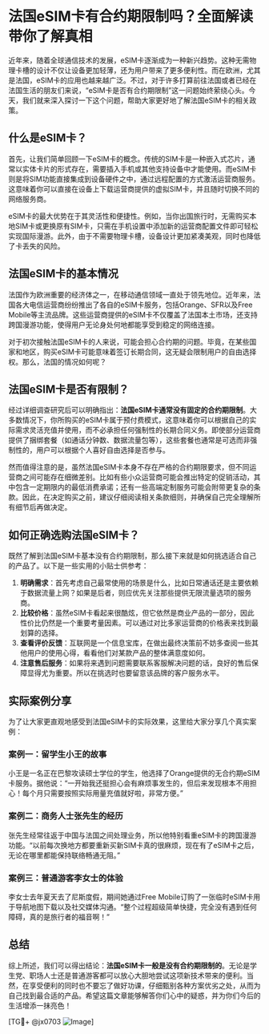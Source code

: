 # 法国eSIM卡有合约期限制吗？全面解读带你了解真相

近年来，随着全球通信技术的发展，eSIM卡逐渐成为一种新兴趋势。这种无需物理卡槽的设计不仅让设备更加轻薄，还为用户带来了更多便利性。而在欧洲，尤其是法国，eSIM卡的应用也越来越广泛。不过，对于许多打算前往法国或者已经在法国生活的朋友们来说，“eSIM卡是否有合约期限制”这一问题始终萦绕心头。今天，我们就来深入探讨一下这个问题，帮助大家更好地了解法国eSIM卡的相关政策。

## 什么是eSIM卡？

首先，让我们简单回顾一下eSIM卡的概念。传统的SIM卡是一种嵌入式芯片，通常以实体卡片的形式存在，需要插入手机或其他支持设备中才能使用。而eSIM卡则是将SIM功能直接集成到设备硬件之中，通过远程配置的方式激活运营商服务。这意味着你可以直接在设备上下载运营商提供的虚拟SIM卡，并且随时切换不同的网络服务商。

eSIM卡的最大优势在于其灵活性和便捷性。例如，当你出国旅行时，无需购买本地SIM卡或更换原有SIM卡，只需在手机设置中添加新的运营商配置文件即可轻松实现国际漫游。此外，由于不需要物理卡槽，设备设计更加紧凑美观，同时也降低了卡丢失的风险。

## 法国eSIM卡的基本情况

法国作为欧洲重要的经济体之一，在移动通信领域一直处于领先地位。近年来，法国各大电信运营商纷纷推出了各自的eSIM卡服务，包括Orange、SFR以及Free Mobile等主流品牌。这些运营商提供的eSIM卡不仅覆盖了法国本土市场，还支持跨国漫游功能，使得用户无论身处何地都能享受到稳定的网络连接。

对于初次接触法国eSIM卡的人来说，可能会担心合约期的问题。毕竟，在某些国家和地区，购买eSIM卡可能意味着签订长期合同，这无疑会限制用户的自由选择权。那么，法国的情况如何呢？

## 法国eSIM卡是否有限制？

经过详细调查研究后可以明确指出：**法国eSIM卡通常没有固定的合约期限制**。大多数情况下，你所购买的eSIM卡属于预付费模式，这意味着你可以根据自己的实际需求灵活充值并使用，而不必承担任何强制性的长期合同义务。即使部分运营商提供了捆绑套餐（如通话分钟数、数据流量包等），这些套餐也通常是可选而非强制性的，用户可以根据个人喜好自由选择是否参与。

然而值得注意的是，虽然法国eSIM卡本身不存在严格的合约期限要求，但不同运营商之间可能存在细微差别。比如有些小众运营商可能会推出特定的促销活动，其中包含一定期限内的最低消费承诺；还有一些高端定制服务可能会附带更复杂的条款。因此，在决定购买之前，建议仔细阅读相关条款细则，并确保自己完全理解所有细节后再做决定。

## 如何正确选购法国eSIM卡？

既然了解到法国eSIM卡基本没有合约期限制，那么接下来就是如何挑选适合自己的产品了。以下是一些实用的小贴士供参考：

1. **明确需求**：首先考虑自己最常使用的场景是什么，比如日常通话还是主要依赖于数据流量上网？如果是后者，则应优先关注那些提供无限流量选项的服务商。
2. **比较价格**：虽然eSIM卡看起来很酷炫，但它依然是商业产品的一部分，因此性价比仍然是一个重要考量因素。可以通过对比多家运营商的价格表来找到最划算的选择。
3. **查看评价反馈**：互联网是一个信息宝库，在做出最终决策前不妨多查阅一些其他用户的使用心得，看看他们对某款产品的整体满意度如何。
4. **注意售后服务**：如果将来遇到问题需要联系客服解决问题的话，良好的售后保障显得尤为重要。所以在挑选时也要留意该品牌的客户服务水平。

## 实际案例分享

为了让大家更直观地感受到法国eSIM卡的实际效果，这里给大家分享几个真实案例：

### 案例一：留学生小王的故事
小王是一名正在巴黎攻读硕士学位的学生，他选择了Orange提供的无合约期eSIM卡服务。据他说：“一开始我还挺担心会有麻烦事发生的，但后来发现根本不用担心！每个月只需要按照实际用量充值就好啦，非常方便。”

### 案例二：商务人士张先生的经历
张先生经常往返于中国与法国之间处理业务，所以他特别看重eSIM卡的跨国漫游功能。“以前每次换地方都要重新买新SIM卡真的很麻烦，现在有了eSIM卡之后，无论在哪里都能保持联络畅通无阻。”

### 案例三：普通游客李女士的体验
李女士去年夏天去了尼斯度假，期间她通过Free Mobile订购了一张临时eSIM卡用于导航地图下载以及社交媒体沟通。“整个过程超级简单快捷，完全没有遇到任何障碍，真的是旅行者的福音啊！”

## 总结

综上所述，我们可以得出结论：**法国eSIM卡一般是没有合约期限制的**。无论是学生党、职场人士还是普通游客都可以放心大胆地尝试这项新技术带来的便利。当然，在享受便利的同时也不要忘了做好功课，仔细甄别各种方案优劣之处，从而为自己找到最合适的产品。希望这篇文章能够解答你们心中的疑惑，并为你们今后的生活增添一抹亮色！

[TG💪+ @jx0703 ![Image](https://github.com/user-attachments/assets/dbca1d08-cadb-493c-b0ec-ad6f7a83f270)]